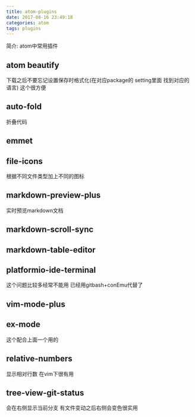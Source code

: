 ```yaml
---
title: atom-plugins
date: 2017-08-16 23:49:18
categories: atom
tags: plugins
---
```

简介: atom中常用插件
<!--more-->
## atom beautify
下载之后不要忘记设置保存时格式化(在对应package的 setting里面 找到对应的语言) 这个很方便
## auto-fold
折叠代码
## emmet
## file-icons
根据不同文件类型加上不同的图标
## markdown-preview-plus
实时预览markdown文档
## markdown-scroll-sync
## markdown-table-editor
## platformio-ide-terminal
这个问题比较多经常不能用 已经用gitbash+conEmu代替了
## vim-mode-plus
## ex-mode
这个配合上面一个用的
## relative-numbers
显示相对行数 在vim下很有用
## tree-view-git-status
会在右侧显示当前分支 有文件变动之后右侧会变色很实用
